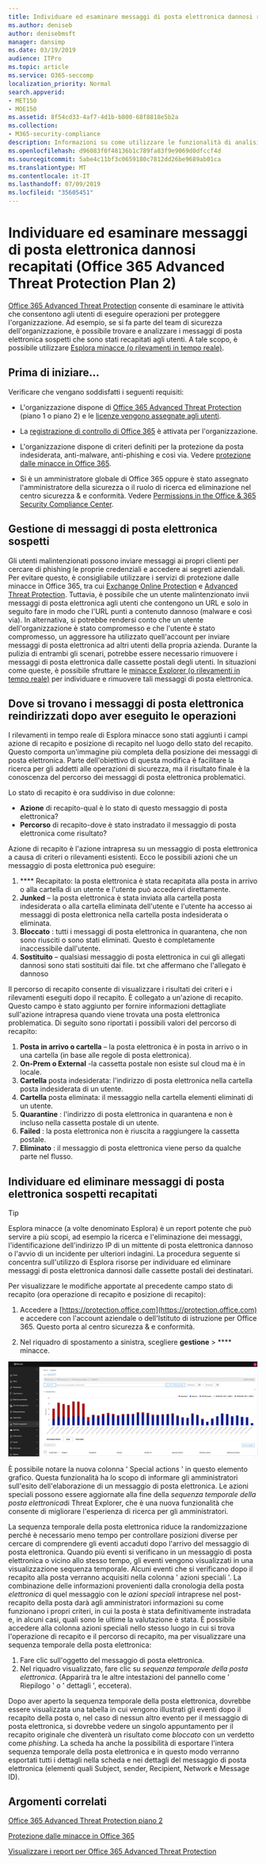 ```yaml
---
title: Individuare ed esaminare messaggi di posta elettronica dannosi recapitati (Office 365 Threat Investigation and Response
ms.author: deniseb
author: denisebmsft
manager: dansimp
ms.date: 03/19/2019
audience: ITPro
ms.topic: article
ms.service: O365-seccomp
localization_priority: Normal
search.appverid:
- MET150
- MOE150
ms.assetid: 8f54cd33-4af7-4d1b-b800-68f8818e5b2a
ms.collection:
- M365-security-compliance
description: Informazioni su come utilizzare le funzionalità di analisi e risposta alle minacce per individuare e studiare messaggi di posta elettronica dannosi.
ms.openlocfilehash: d96083f0f48136b1c789fa83f9e9069d0dfccf4d
ms.sourcegitcommit: 5abe4c11bf3c0659180c7812dd26be9689ab01ca
ms.translationtype: MT
ms.contentlocale: it-IT
ms.lasthandoff: 07/09/2019
ms.locfileid: "35605451"
---
```

# <a name="find-and-investigate-malicious-email-that-was-delivered-office-365-advanced-threat-protection-plan-2"></a>Individuare ed esaminare messaggi di posta elettronica dannosi recapitati (Office 365 Advanced Threat Protection Plan 2)

[Office 365 Advanced Threat Protection](office-365-atp.md) consente di esaminare le attività che consentono agli utenti di eseguire operazioni per proteggere l'organizzazione. Ad esempio, se si fa parte del team di sicurezza dell'organizzazione, è possibile trovare e analizzare i messaggi di posta elettronica sospetti che sono stati recapitati agli utenti. A tale scopo, è possibile utilizzare [Esplora minacce (o rilevamenti in tempo reale)](threat-explorer.md).
  
## <a name="before-you-begin"></a>Prima di iniziare...

Verificare che vengano soddisfatti i seguenti requisiti:
  
- L'organizzazione dispone di [Office 365 Advanced Threat Protection](office-365-atp.md) (piano 1 o piano 2) e le [licenze vengono assegnate agli utenti](https://docs.microsoft.com/en-us/office365/admin/subscriptions-and-billing/assign-licenses-to-users).
    
- La [registrazione di controllo di Office 365](turn-audit-log-search-on-or-off.md) è attivata per l'organizzazione. 
    
- L'organizzazione dispone di criteri definiti per la protezione da posta indesiderata, anti-malware, anti-phishing e così via. Vedere [protezione dalle minacce in Office 365](protect-against-threats.md).
    
- Si è un amministratore globale di Office 365 oppure è stato assegnato l'amministratore della sicurezza o il ruolo di ricerca ed eliminazione nel centro sicurezza &amp; e conformità. Vedere [Permissions in the Office &amp; 365 Security Compliance Center](permissions-in-the-security-and-compliance-center.md).
    
## <a name="dealing-with-suspicious-emails"></a>Gestione di messaggi di posta elettronica sospetti

Gli utenti malintenzionati possono inviare messaggi ai propri clienti per cercare di phishing le proprie credenziali e accedere ai segreti aziendali. Per evitare questo, è consigliabile utilizzare i servizi di protezione dalle minacce in Office 365, tra cui [Exchange Online Protection](eop/exchange-online-protection-overview.md) e [Advanced Threat Protection](office-365-atp.md). Tuttavia, è possibile che un utente malintenzionato invii messaggi di posta elettronica agli utenti che contengono un URL e solo in seguito fare in modo che l'URL punti a contenuto dannoso (malware e così via). In alternativa, si potrebbe rendersi conto che un utente dell'organizzazione è stato compromesso e che l'utente è stato compromesso, un aggressore ha utilizzato quell'account per inviare messaggi di posta elettronica ad altri utenti della propria azienda. Durante la pulizia di entrambi gli scenari, potrebbe essere necessario rimuovere i messaggi di posta elettronica dalle cassette postali degli utenti. In situazioni come queste, è possibile sfruttare le [minacce Explorer (o rilevamenti in tempo reale)](threat-explorer.md) per individuare e rimuovere tali messaggi di posta elettronica.

## <a name="where-re-routed-emails-are-located-after-actions-are-taken"></a>Dove si trovano i messaggi di posta elettronica reindirizzati dopo aver eseguito le operazioni

I rilevamenti in tempo reale di Esplora minacce sono stati aggiunti i campi azione di recapito e posizione di recapito nel luogo dello stato del recapito. Questo comporta un'immagine più completa della posizione dei messaggi di posta elettronica. Parte dell'obiettivo di questa modifica è facilitare la ricerca per gli addetti alle operazioni di sicurezza, ma il risultato finale è la conoscenza del percorso dei messaggi di posta elettronica problematici.

Lo stato di recapito è ora suddiviso in due colonne:

- **Azione** di recapito-qual è lo stato di questo messaggio di posta elettronica?
- **Percorso** di recapito-dove è stato instradato il messaggio di posta elettronica come risultato?

Azione di recapito è l'azione intrapresa su un messaggio di posta elettronica a causa di criteri o rilevamenti esistenti. Ecco le possibili azioni che un messaggio di posta elettronica può eseguire:

1. **** Recapitato: la posta elettronica è stata recapitata alla posta in arrivo o alla cartella di un utente e l'utente può accedervi direttamente.
2. **Junked** – la posta elettronica è stata inviata alla cartella posta indesiderata o alla cartella eliminata dell'utente e l'utente ha accesso ai messaggi di posta elettronica nella cartella posta indesiderata o eliminata.
3. **Bloccato** : tutti i messaggi di posta elettronica in quarantena, che non sono riusciti o sono stati eliminati. Questo è completamente inaccessibile dall'utente.
4. **Sostituito** – qualsiasi messaggio di posta elettronica in cui gli allegati dannosi sono stati sostituiti dai file. txt che affermano che l'allegato è dannoso
 
Il percorso di recapito consente di visualizzare i risultati dei criteri e i rilevamenti eseguiti dopo il recapito. È collegato a un'azione di recapito. Questo campo è stato aggiunto per fornire informazioni dettagliate sull'azione intrapresa quando viene trovata una posta elettronica problematica. Di seguito sono riportati i possibili valori del percorso di recapito:

1. **Posta in arrivo o cartella** – la posta elettronica è in posta in arrivo o in una cartella (in base alle regole di posta elettronica).
2. **On-Prem o External** -la cassetta postale non esiste sul cloud ma è in locale.
3. **Cartella** posta indesiderata: l'indirizzo di posta elettronica nella cartella posta indesiderata di un utente.
4. **Cartella** posta eliminata: il messaggio nella cartella elementi eliminati di un utente.
5. **Quarantine** : l'indirizzo di posta elettronica in quarantena e non è incluso nella cassetta postale di un utente.
6. **Failed** : la posta elettronica non è riuscita a raggiungere la cassetta postale.
7. **Eliminato** : il messaggio di posta elettronica viene perso da qualche parte nel flusso.
  
## <a name="find-and-delete-suspicious-email-that-was-delivered"></a>Individuare ed eliminare messaggi di posta elettronica sospetti recapitati

> [!TIP]
> Esplora minacce (a volte denominato Esplora) è un report potente che può servire a più scopi, ad esempio la ricerca e l'eliminazione dei messaggi, l'identificazione dell'indirizzo IP di un mittente di posta elettronica dannoso o l'avvio di un incidente per ulteriori indagini. La procedura seguente si concentra sull'utilizzo di Esplora risorse per individuare ed eliminare messaggi di posta elettronica dannosi dalle cassette postali dei destinatari.

Per visualizzare le modifiche apportate al precedente campo stato di recapito (ora operazione di recapito e posizione di recapito): 

1. Accedere a [https://protection.office.com](https://protection.office.com) e accedere con l'account aziendale o dell'Istituto di istruzione per Office 365. Questo porta al centro sicurezza &amp; e conformità. 
    
2. Nel riquadro di spostamento a sinistra, scegliere **gestione** \> **** minacce.


![Esplora minacce con i campi azione di recapito e posizione di recapito.](media/ThreatExFields.PNG)

È possibile notare la nuova colonna ' Special actions ' in questo elemento grafico. Questa funzionalità ha lo scopo di informare gli amministratori sull'esito dell'elaborazione di un messaggio di posta elettronica. Le azioni speciali possono essere aggiornate alla fine della *sequenza temporale della posta elettronica*di Threat Explorer, che è una nuova funzionalità che consente di migliorare l'esperienza di ricerca per gli amministratori.

La sequenza temporale della posta elettronica riduce la randomizzazione perché è necessario meno tempo per controllare posizioni diverse per cercare di comprendere gli eventi accaduti dopo l'arrivo del messaggio di posta elettronica. Quando più eventi si verificano in un messaggio di posta elettronica o vicino allo stesso tempo, gli eventi vengono visualizzati in una visualizzazione sequenza temporale. Alcuni eventi che si verificano dopo il recapito alla posta verranno acquisiti nella colonna ' azioni speciali '. La combinazione delle informazioni provenienti dalla cronologia della posta *elettronica* di quel messaggio con le *azioni speciali* intraprese nel post-recapito della posta darà agli amministratori informazioni su come funzionano i propri criteri, in cui la posta è stata definitivamente instradata e, in alcuni casi, quali sono le ultime la valutazione è stata. È possibile accedere alla colonna azioni speciali nello stesso luogo in cui si trova l'operazione di recapito e il percorso di recapito, ma per visualizzare una sequenza temporale della posta elettronica:

1. Fare clic sull'oggetto del messaggio di posta elettronica.
2. Nel riquadro visualizzato, fare clic su *sequenza temporale della posta elettronica*. (Apparirà tra le altre intestazioni del pannello come ' Riepilogo ' o ' dettagli ', eccetera).

Dopo aver aperto la sequenza temporale della posta elettronica, dovrebbe essere visualizzata una tabella in cui vengono illustrati gli eventi dopo il recapito della posta o, nel caso di nessun altro evento per il messaggio di posta elettronica, si dovrebbe vedere un singolo appuntamento per il recapito originale che diventerà un risultato come *bloccato* con un verdetto come *phishing*. La scheda ha anche la possibilità di esportare l'intera sequenza temporale della posta elettronica e in questo modo verranno esportati tutti i dettagli nella scheda e nei dettagli del messaggio di posta elettronica (elementi quali Subject, sender, Recipient, Network e Message ID).


<!--Comment>    
3. In the View menu, choose **All email**.<br/>![Use the View menu to choose between Email and Content reports](media/d39013ff-93b6-42f6-bee5-628895c251c2.png)
  
4. Notice the labels that appear in the report, such as **Delivered**, **Unknown**, or **Delivered to junk**.<br/>![Threat Explorer showing data for all email](media/208826ed-a85e-446f-b276-b5fdc312fbcb.png)<br/>(Depending on the actions that were taken on email messages for your organization, you might see additional labels, such as **Blocked** or **Replaced**.)
    
5. In the report, choose **Delivered** to view only emails that ended up in users' inboxes.<br/>![Clicking "Delivered to junk" removes that data from view](media/e6fb2e47-461e-4f6f-8c65-c331bd858758.png)
  
6. Below the chart, review the **Email** list below the chart.<br/>![Below the chart, view a list of email messages that were detected](media/dfb60590-1236-499d-97da-86c68621e2bc.png)
  
7. In the list, choose an item to view more details about that email message. For example, you can click the subject line to view information about the sender, recipients, attachments, and other similar email messages.<br/>![You can view additional information about an item, including details and any attachments](media/5a5707c3-d62a-4610-ae7b-900fff8708b2.png)
  
8. After viewing information about email messages, select one or more items in the list to activate **+ Actions**.
    
9. Use the **+ Actions** list to apply an action, such as **Move to deleted** items. This will delete the selected messages from the recipients' mailboxes.<br/>![When you select one or more email messages, you can choose from several available actions](media/ef12e10c-60a7-4f66-8f76-68d77ae26de1.png)
  
-->
## <a name="related-topics"></a>Argomenti correlati

[Office 365 Advanced Threat Protection piano 2](office-365-ti.md)
  
[Protezione dalle minacce in Office 365](protect-against-threats.md)
  
[Visualizzare i report per Office 365 Advanced Threat Protection](view-reports-for-atp.md)
  

